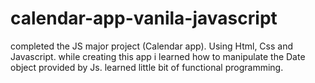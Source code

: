 # calendar-app-vanila-javascript
completed the JS major project (Calendar app).
Using Html, Css and Javascript.
while creating this app i learned how to manipulate the Date object provided by Js.
learned little bit of functional programming. 